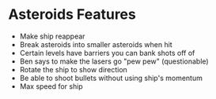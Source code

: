 # Asteroids Features

* Make ship reappear
* Break asteroids into smaller asteroids when hit
* Certain levels have barriers you can bank shots off of
* Ben says to make the lasers go "pew pew" (questionable)
* Rotate the ship to show direction
* Be able to shoot bullets without using ship's momentum
* Max speed for ship
